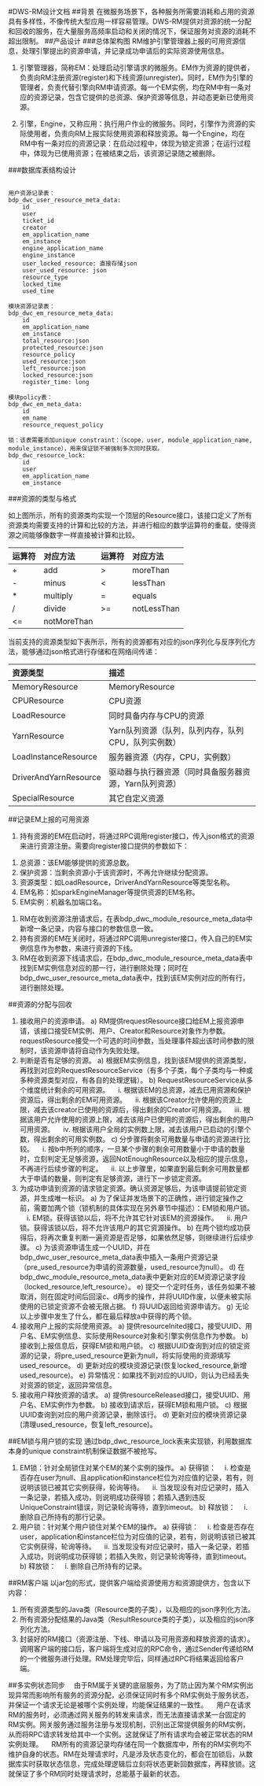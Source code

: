 #DWS-RM设计文档
##背景
在微服务场景下，各种服务所需要消耗和占用的资源具有多样性，不像传统大型应用一样容易管理。DWS-RM提供对资源的统一分配和回收的服务，在大量服务高频率启动和关闭的情况下，保证服务对资源的消耗不超出限制。
##产品设计
###总体架构图
RM维护引擎管理器上报的可用资源信息，处理引擎提出的资源申请，并记录成功申请后的实际资源使用信息。

1. 引擎管理器，简称EM：处理启动引擎请求的微服务。EM作为资源的提供者，负责向RM注册资源(register)和下线资源(unregister)。同时，EM作为引擎的管理者，负责代替引擎向RM申请资源。每一个EM实例，均在RM中有一条对应的资源记录，包含它提供的总资源、保护资源等信息，并动态更新已使用资源。

1. 引擎，Engine，又称应用：执行用户作业的微服务。同时，引擎作为资源的实际使用者，负责向RM上报实际使用资源和释放资源。每一个Engine，均在RM中有一条对应的资源记录：在启动过程中，体现为锁定资源；在运行过程中，体现为已使用资源；在被结束之后，该资源记录随之被删除。
 
###数据库表结构设计
```

用户资源记录表：
bdp_dwc_user_resource_meta_data: 
	id
	user
	ticket_id
	creator
	em_application_name
	em_instance
	engine_application_name
	engine_instance
	user_locked_resource: 直接存储json
	user_used_resource: json
	resource_type
	locked_time
	used_time

模块资源记录表：
bdp_dwc_em_resource_meta_data: 
	id
	em_application_name
	em_instance
	total_resource:json
	protected_resource:json
	resource_policy
	used_resource:json
	left_resource:json
	locked_resource:json
	register_time: long

模块policy表：
bdp_dwc_em_meta_data: 
	id
	em_name
	resource_request_policy

锁：该表需要添加unique constraint：（scope，user, module_application_name, module_instance），用来保证锁不被强制多次同时获取。
bdp_dwc_resource_lock: 
	id
	user
	em_application_name
	em_instance

```

###资源的类型与格式
 
如上图所示，所有的资源类均实现一个顶层的Resource接口，该接口定义了所有资源类均需要支持的计算和比较的方法，并进行相应的数学运算符的重载，使得资源之间能够像数字一样直接被计算和比较。

|运算符|对应方法|运算符|对应方法|
|:----    |:---|:----- |:-----   |
|+ |add  |> |moreThan   |
|- |minus  |< | lessThan    |
|*     |multiply  |= | equals    |
| /     |divide  |>= | notLessThan    |
| <=     |notMoreThan  | 


当前支持的资源类型如下表所示，所有的资源都有对应的json序列化与反序列化方法，能够通过json格式进行存储和在网络间传递：

|资源类型|	描述|
|:----    |:---|
|MemoryResource |MemoryResource  |
|CPUResource	|CPU资源|
|LoadResource	|同时具备内存与CPU的资源|
|YarnResource	|Yarn队列资源（队列，队列内存，队列CPU，队列实例数）|
|LoadInstanceResource	|服务器资源（内存，CPU，实例数）|
|DriverAndYarnResource	|驱动器与执行器资源（同时具备服务器资源，Yarn队列资源）|
|SpecialResource	|其它自定义资源|


##记录EM上报的可用资源

1. 持有资源的EM在启动时，将通过RPC调用register接口，传入json格式的资源来进行资源注册。需要向register接口提供的参数如下：
1)	总资源：该EM能够提供的资源总数。
2)	保护资源：当剩余资源小于该资源时，不再允许继续分配资源。
3)	资源类型：如LoadResource，DriverAndYarnResource等类型名称。
4)	EM名称：如sparkEngineManager等提供资源的EM名称。
5)	EM实例：机器名加端口名。
1. RM在收到资源注册请求后，在表bdp_dwc_module_resource_meta_data中新增一条记录，内容与接口的参数信息一致。
1. 持有资源的EM在关闭时，将通过RPC调用unregister接口，传入自己的EM实例信息作为参数，来进行资源的下线。
1. RM在收到资源下线请求后，在bdp_dwc_module_resource_meta_data表中找到EM实例信息对应的那一行，进行删除处理；同时在bdp_dwc_user_resource_meta_data表中，找到该EM实例对应的所有行，进行删除处理。

##资源的分配与回收
1.	接收用户的资源申请。
a)	RM提供requestResource接口给EM上报资源申请，该接口接受EM实例、用户、Creator和Resource对象作为参数。requestResource接受一个可选的时间参数，当处理事件超出该时间参数的限制时，该资源申请将自动作为失败处理。
2.	判断是否有足够的资源。
a)	根据EM实例信息，找到该EM提供的资源类型，再找到对应的RequestResourceService（有多个子类，每个子类均与一种或多种资源类型对应，有各自的处理逻辑）。
b)	RequestResourceService从多个维度统计剩余的可用资源。
&ensp;&ensp;i.	根据该EM的总资源，减去已用资源和保护资源后，得出剩余的EM可用资源。
&ensp;&ensp;ii.	根据该Creator允许使用的资源上限，减去该creator已使用的资源后，得出剩余的Creator可用资源。
&ensp;&ensp;iii.	根据该用户允许使用的资源上限，减去该用户已使用的资源后，得出剩余的用户可用资源。
&ensp;&ensp;iv.	根据该用户全局的实例数上限，减去该用户已启动的引擎个数，得出剩余的可用实例数。
c)	分步骤将剩余可用数量与申请的资源进行比较。
&ensp;&ensp;i.	按b中所列的顺序，一旦某个步骤的剩余可用数量小于申请的数量时，立刻判定无足够资源，返回NotEnoughResource以及相应的提示信息，不再进行后续步骤的判定。
&ensp;&ensp;ii.	以上步骤里，如果直到最后剩余可用数量都大于申请的数量，则判定有足够资源，进行下一步锁定资源。
3.	为成功申请到资源的请求锁定资源。确认资源足够后，为该申请提前锁定资源，并生成唯一标识。
a)	为了保证并发场景下的正确性，进行锁定操作之前，需要加两个锁（锁机制的具体实现在另外章节中描述）：EM锁和用户锁。
&ensp;&ensp;i.	EM锁。获得该锁以后，将不允许其它针对该EM的资源操作。
&ensp;&ensp;ii.	用户锁。获得该锁以后，将不允许该用户的其它资源操作。
b)	在两个锁均成功获得后，将再次重复判断一遍资源是否足够，如果依然足够，则继续进行后续步骤。
c)	为该资源申请生成一个UUID，并在bdp_dwc_user_resource_meta_data表中插入一条用户资源记录（pre_used_resource为申请的资源数量，used_resource为null）。
d)	在bdp_dwc_module_resource_meta_data表中更新对应的EM资源记录字段（locked_resource,left_resource）。
e)	提交一个定时任务，该任务如果不被取消，则在固定时间后回滚c、d两步的操作，并将UUID作废，以便未被实际使用的已锁定资源不会被无限占据。
f)	将UUID返回给资源申请方。
g)	无论以上步骤中发生了什么，都在最后释放a中获得的两个锁。
4.	接收用户上报的实际使用资源。
a)	提供resourceInited接口，接受UUID、用户名、EM实例信息、实际使用Resource对象和引擎实例信息作为参数。
b)	接收到上报信息后，获得EM锁和用户锁。
c)	根据UUID查询到对应的锁定资源的记录，将pre_used_resource更新为null，将实际使用的资源填写used_resource。
d)	更新对应的模块资源记录(恢复locked_resource,新增used_resource)。
e)	异常情况：如果找不到对应的UUID，则认为已经丢失对资源的锁定，返回异常信息。
5.	接收用户释放资源的请求。
a)	提供resourceReleased接口，接受UUID、用户名、EM实例作为参数。
b)	接收到请求后，获得EM锁和用户锁。
c)	根据UUID查询到对应的用户资源记录，删除该行。
d)	更新对应的模块资源记录(清理used_resource，恢复left_resource)。

##EM锁与用户锁的实现
通过bdp_dwc_resource_lock表来实现锁，利用数据库本身的unique constraint机制保证数据不被抢写。
1.	EM锁：针对全局锁住对某个EM的某个实例的操作。
a)	获得锁：
&ensp;&ensp;i.	检查是否存在user为null、且application和instance栏位为对应值的记录，若有，则说明该锁已被其它实例获得，轮询等待。
&ensp;&ensp;ii.	当发现没有对应记录时，插入一条记录，若插入成功，则说明成功获得锁；若插入遇到违反UniqueConstraint错误，则记录轮询等待，直到timeout。
b)	释放锁：
&ensp;&ensp;i.	删除自己所持有的那行记录。
2.	用户锁：针对某个用户锁住对某个EM的操作。
a)	获得锁：
&ensp;&ensp;i.	检查是否存在user，application和instance栏位为对应值的记录，若有，则说明该锁已被其它实例获得，轮询等待。
&ensp;&ensp;ii.	当发现没有对应记录时，插入一条记录，若插入成功，则说明成功获得锁；若插入失败，则记录轮询等待，直到timeout。
b)	释放锁：
&ensp;&ensp;i.	删除自己所持有的记录。

##RM客户端
以jar包的形式，提供客户端给资源使用方和资源提供方，包含以下内容：
1.	所有资源类型的Java类（Resource类的子类），以及相应的json序列化方法。
2.	所有资源分配结果的Java类（ResultResource类的子类），以及相应的json序列化方法。
3.	封装好的RM接口（资源注册、下线、申请以及可用资源和释放资源的请求）。
调用客户端的接口后，客户端将生成对应的RPC命令，通过Sender传递给RM的一个微服务进行处理。RM处理完毕后，同样通过RPC将结果返回给客户端。

##多实例状态同步
&ensp;&ensp;由于RM属于关键的底层服务，为了防止因为某个RM实例出现异常而影响所有服务的资源分配，必须保证同时有多个RM实例处于服务状态，并保证一个请求无论是被哪个实例处理，均能保证结果的一致性。
&ensp;&ensp;用户在请求RM的服务时，必须通过网关服务的转发来请求，而无法直接请求某一台固定的RM实例。网关服务通过服务注册与发现机制，识别出正常提供服务的RM实例，从而将RPC请求转发给其中一个实例。这就保证了所有请求均会被正常状态的RM实例处理。
&ensp;&ensp;RM所有的资源记录均存储在同一个数据库中，所有的RM实例均不维护自身的状态。RM在处理请求时，凡是涉及状态变化的，都会在加锁后，从数据库实时获取状态信息，完成处理逻辑后立刻将状态更新回数据库，再释放锁。这就保证了多个RM同时处理请求时，总能基于最新的状态。

